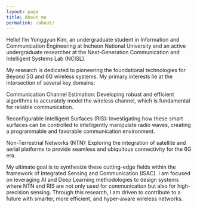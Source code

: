 ```yaml
---
layout: page
title: About me
permalink: /about/
---
```



Hello! I’m Yonggyun Kim, an undergraduate student in Information and Communication Engineering at Incheon National University and an active undergraduate researcher at the Next-Generation Communication and Intelligent Systems Lab (NCISL).

My research is dedicated to pioneering the foundational technologies for Beyond 5G and 6G wireless systems. My primary interests lie at the intersection of several key domains:

Communication Channel Estimation: Developing robust and efficient algorithms to accurately model the wireless channel, which is fundamental for reliable communication.

Reconfigurable Intelligent Surfaces (RIS): Investigating how these smart surfaces can be controlled to intelligently manipulate radio waves, creating a programmable and favorable communication environment.

Non-Terrestrial Networks (NTN): Exploring the integration of satellite and aerial platforms to provide seamless and ubiquitous connectivity for the 6G era.

My ultimate goal is to synthesize these cutting-edge fields within the framework of Integrated Sensing and Communication (ISAC). I am focused on leveraging AI and Deep Learning methodologies to design systems where NTN and RIS are not only used for communication but also for high-precision sensing. Through this research, I am driven to contribute to a future with smarter, more efficient, and hyper-aware wireless networks.